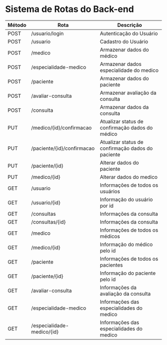 # Sistema de Rotas do Back-end

| Método | Rota                       | Descrição                                         |
|--------|----------------------------|---------------------------------------------------|
| POST   | /usuario/login             | Autenticação do Usuário                           |
| POST   | /usuario                   | Cadastro do Usuário                               |
| POST   | /medico                    | Armazenar dados do médico                         |
| POST   | /especialidade-medico      | Armazenar dados especialidade do medico           |
| POST   | /paciente                  | Armazenar dados do paciente                       |
| POST   | /avaliar-consulta          | Armazenar avaliação da consulta                   |
| POST   | /consulta                  | Armazenar dados da consulta                       |
| PUT    | /medico/{id}/confirmacao   | Atualizar status de confirmação dados do médico   |
| PUT    | /paciente/{id}/confirmacao | Atualizar status de confirmação dados do paciente |
| PUT    | /paciente/{id}             | Alterar dados do paciente                         |
| PUT    | /medico/{id}               | Alterar dados do medico                           |
| GET    | /usuario                   | Informações de todos os usuários                  |
| GET    | /usuario/{id}              | Informação do usuário por id                      |
| GET    | /consultas                 | Informações da consulta                           |
| GET    | /consultas/{id}            | Informações da consulta                           |
| GET    | /medico                    | Informações de todos os médicos                   |
| GET    | /medico/{id}               | Informação do médico pelo id                      |
| GET    | /paciente                  | Informações de todos os pacientes                 |
| GET    | /paciente/{id}             | Informação do paciente pelo id                    |
| GET    | /avaliar-consulta          | Informações da avaliação da consulta              |
| GET    | /especialidade-medico      | Informações das especialidades do medico          |
| GET    | /especialidade-medico/{id} | Informações das especialidades do medico          |
